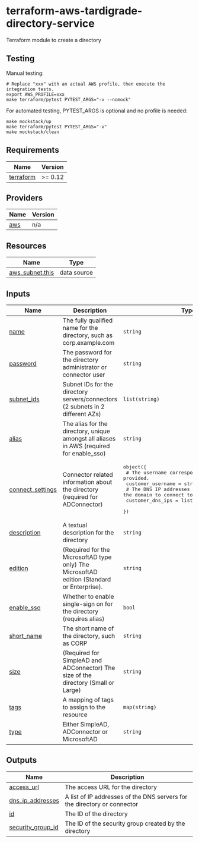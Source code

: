 # terraform-aws-tardigrade-directory-service

Terraform module to create a directory

## Testing

Manual testing:

```
# Replace "xxx" with an actual AWS profile, then execute the integration tests.
export AWS_PROFILE=xxx 
make terraform/pytest PYTEST_ARGS="-v --nomock"
```

For automated testing, PYTEST_ARGS is optional and no profile is needed:

```
make mockstack/up
make terraform/pytest PYTEST_ARGS="-v"
make mockstack/clean
```

<!-- BEGIN TFDOCS -->
## Requirements

| Name | Version |
|------|---------|
| <a name="requirement_terraform"></a> [terraform](#requirement\_terraform) | >= 0.12 |

## Providers

| Name | Version |
|------|---------|
| <a name="provider_aws"></a> [aws](#provider\_aws) | n/a |

## Resources

| Name | Type |
|------|------|
| [aws_subnet.this](https://registry.terraform.io/providers/hashicorp/aws/latest/docs/data-sources/subnet) | data source |

## Inputs

| Name | Description | Type | Default | Required |
|------|-------------|------|---------|:--------:|
| <a name="input_name"></a> [name](#input\_name) | The fully qualified name for the directory, such as corp.example.com | `string` | n/a | yes |
| <a name="input_password"></a> [password](#input\_password) | The password for the directory administrator or connector user | `string` | n/a | yes |
| <a name="input_subnet_ids"></a> [subnet\_ids](#input\_subnet\_ids) | Subnet IDs for the directory servers/connectors (2 subnets in 2 different AZs) | `list(string)` | n/a | yes |
| <a name="input_alias"></a> [alias](#input\_alias) | The alias for the directory, unique amongst all aliases in AWS (required for enable\_sso) | `string` | `null` | no |
| <a name="input_connect_settings"></a> [connect\_settings](#input\_connect\_settings) | Connector related information about the directory (required for ADConnector) | <pre>object({<br>    # The username corresponding to the password provided.<br>    customer_username = string<br>    # The DNS IP addresses of the domain to connect to.<br>    customer_dns_ips = list(string)<br>  })</pre> | `null` | no |
| <a name="input_description"></a> [description](#input\_description) | A textual description for the directory | `string` | `null` | no |
| <a name="input_edition"></a> [edition](#input\_edition) | (Required for the MicrosoftAD type only) The MicrosoftAD edition (Standard or Enterprise). | `string` | `null` | no |
| <a name="input_enable_sso"></a> [enable\_sso](#input\_enable\_sso) | Whether to enable single-sign on for the directory (requires alias) | `bool` | `false` | no |
| <a name="input_short_name"></a> [short\_name](#input\_short\_name) | The short name of the directory, such as CORP | `string` | `null` | no |
| <a name="input_size"></a> [size](#input\_size) | (Required for SimpleAD and ADConnector) The size of the directory (Small or Large) | `string` | `null` | no |
| <a name="input_tags"></a> [tags](#input\_tags) | A mapping of tags to assign to the resource | `map(string)` | `{}` | no |
| <a name="input_type"></a> [type](#input\_type) | Either SimpleAD, ADConnector or MicrosoftAD | `string` | `"SimpleAD"` | no |

## Outputs

| Name | Description |
|------|-------------|
| <a name="output_access_url"></a> [access\_url](#output\_access\_url) | The access URL for the directory |
| <a name="output_dns_ip_addresses"></a> [dns\_ip\_addresses](#output\_dns\_ip\_addresses) | A list of IP addresses of the DNS servers for the directory or connector |
| <a name="output_id"></a> [id](#output\_id) | The ID of the directory |
| <a name="output_security_group_id"></a> [security\_group\_id](#output\_security\_group\_id) | The ID of the security group created by the directory |

<!-- END TFDOCS -->
